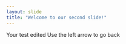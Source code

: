```yaml
---
layout: slide
title: "Welcome to our second slide!"
---
```

Your test edited
Use the left arrow to go back
